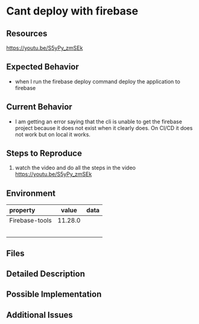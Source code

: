 # Cant deploy with firebase

## Resources
https://youtu.be/S5yPy_zmSEk
## Expected Behavior
* when I run the firebase deploy command deploy the application to firebase



## Current Behavior
* I am getting an error saying that the cli is unable to get the firebase project because it does not exist when it clearly does. On CI/CD it does not work but on local it works.

## Steps to Reproduce


1. watch the video and do all the steps in the video https://youtu.be/S5yPy_zmSEk


## Environment
|property|value|data|
|:------|:------:|------|
|Firebase-tools|11.28.0||
||||
||||
||||
||||
||||

## Files


## Detailed Description

## Possible Implementation


## Additional Issues
